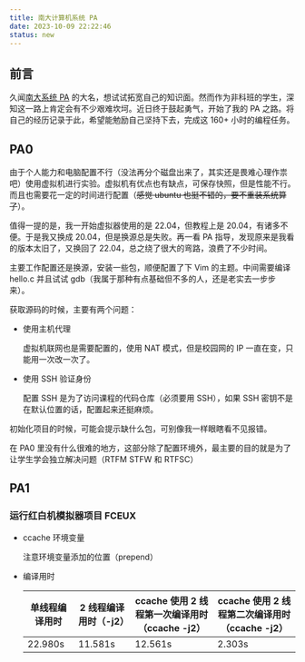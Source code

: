 ```yaml
---
title: 南大计算机系统 PA
date: 2023-10-09 22:22:46
status: new
---
```


## 前言

久闻[南大系统 PA](https://nju-projectn.github.io/ics-pa-gitbook/ics2023) 的大名，想试试拓宽自己的知识面。然而作为非科班的学生，深知这一路上肯定会有不少艰难坎坷。近日终于鼓起勇气，开始了我的 PA 之路。将自己的经历记录于此，希望能勉励自己坚持下去，完成这 160+ 小时的编程任务。

## PA0

由于个人能力和电脑配置不行（没法再分个磁盘出来了，其实还是畏难心理作祟吧）使用虚拟机进行实验。虚拟机有优点也有缺点，可保存快照，但是性能不行。而且也需要花一定的时间进行配置（<del>感觉 ubuntu 也挺不错的，要不重装系统算了</del>）。

值得一提的是，我一开始虚拟器使用的是 22.04，但教程上是 20.04，有诸多不便。于是我又换成 20.04，但是换源总是失败。再一看 PA 指导，发现原来是我看的版本太旧了，又换回了 22.04，总之绕了很大的弯路，浪费了不少时间。

主要工作配置还是换源，安装一些包，顺便配置了下 Vim 的主题。中间需要编译 hello.c 并且试试 gdb（我属于那种有点基础但不多的人，还是老实去一步步来）。

获取源码的时候，主要有两个问题：

- 使用主机代理

    虚拟机联网也是需要配置的，使用 NAT 模式，但是校园网的 IP 一直在变，只能用一次改一次了。

- 使用 SSH 验证身份

    配置 SSH 是为了访问课程的代码仓库（必须要用 SSH），如果 SSH 密钥不是在默认位置的话，配置起来还挺麻烦。

初始化项目的时候，可能会提示缺什么包，可别像我一样眼瞎看不见报错。


在 PA0 里没有什么很难的地方，这部分除了配置环境外，最主要的目的就是为了让学生学会独立解决问题（RTFM STFW 和 RTFSC）

## PA1

### 运行红白机模拟器项目 FCEUX

- ccache 环境变量

    注意环境变量添加的位置（prepend）

- 编译用时

    | 单线程编译用时 | 2 线程编译用时（-j2） | ccache 使用 2 线程第一次编译用时（ccache -j2）|ccache 使用 2 线程第二次编译用时（ccache -j2）
    | - | - | - | - |
    | 22.980s  | 11.581s  | 12.561s  |2.303s|


